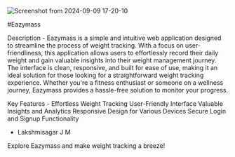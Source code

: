 
![Screenshot from 2024-09-09 17-20-10](https://github.com/user-attachments/assets/0e0b544d-4708-48f0-a7f8-e92a3e99dcae)


#Eazymass


Description - 
Eazymass is a simple and intuitive web application designed to streamline the process of weight tracking. With a focus on user-friendliness, this application allows users to effortlessly record their daily weight and gain valuable insights into their weight management journey. The interface is clean, responsive, and built for ease of use, making it an ideal solution for those looking for a straightforward weight tracking experience. Whether you're a fitness enthusiast or someone on a wellness journey, Eazymass provides a hassle-free solution to monitor your progress.

Key Features -
Effortless Weight Tracking
User-Friendly Interface
Valuable Insights and Analytics
Responsive Design for Various Devices
Secure Login and Signup Functionality


- Lakshmisagar J M 

Explore Eazymass and make weight tracking a breeze!
